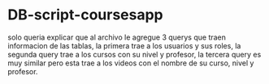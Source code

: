 # DB-script-coursesapp
solo queria explicar que al archivo le agregue 3 querys que traen informacion de las tablas, la primera trae a los usuarios y sus roles, la segunda query trae a los cursos con su nivel y profesor, la tercera query es muy similar pero esta trae a los videos con el nombre de su curso, nivel y profesor.
